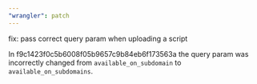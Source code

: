 ```yaml
---
"wrangler": patch
---
```


fix: pass correct query param when uploading a script

In f9c1423f0c5b6008f05b9657c9b84eb6f173563a the query param was incorrectly changed from
`available_on_subdomain` to `available_on_subdomains`.

